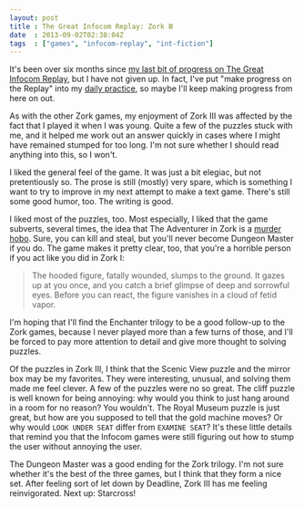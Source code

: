 ```yaml
---
layout: post
title : The Great Infocom Replay: Zork Ⅲ
date  : 2013-09-02T02:38:04Z
tags  : ["games", "infocom-replay", "int-fiction"]
---
```

It's been over six months since [my last bit of progress on The Great Infocom
Replay](http://rjbs.manxome.org/rubric/entry/1985), but I have not given up.
In fact, I've put "make progress on the Replay" into my [daily
practice](http://tdp.me/person/rjbs), so maybe I'll keep making progress from
here on out.

As with the other Zork games, my enjoyment of Zork Ⅲ was affected by the fact
that I played it when I was young.  Quite a few of the puzzles stuck with me,
and it helped me work out an answer quickly in cases where I might have
remained stumped for too long.  I'm not sure whether I should read anything
into this, so I won't.

I liked the general feel of the game.  It was just a bit elegiac, but not
pretentiously so.  The prose is still (mostly) very spare, which is something I
want to try to improve in my next attempt to make a text game.  There's still
some good humor, too.  The writing is good.

I liked most of the puzzles, too.  Most especially, I liked that the game
subverts, several times, the idea that The Adventurer in Zork is a [murder
hobo](http://1d4chan.org/wiki/Murderhobo).  Sure, you can kill and steal, but
you'll never become Dungeon Master if you do.  The game makes it pretty clear,
too, that you're a horrible person if you act like you did in Zork Ⅰ:

> The hooded figure, fatally wounded, slumps to the ground. It gazes up at you
> once, and you catch a brief glimpse of deep and sorrowful eyes. Before you can
> react, the figure vanishes in a cloud of fetid vapor.

I'm hoping that I'll find the Enchanter trilogy to be a good follow-up to the
Zork games, because I never played more than a few turns of those, and I'll be
forced to pay more attention to detail and give more thought to solving
puzzles.

Of the puzzles in Zork Ⅲ, I think that the Scenic View puzzle and the mirror
box may be my favorites.  They were interesting, unusual, and solving them made
me feel clever.  A few of the puzzles were no so great.  The cliff puzzle is
well known for being annoying: why would you think to just hang around in a
room for no reason?  You wouldn't.  The Royal Museum puzzle is just great, but
how are you supposed to tell that the gold machine moves?  Or why would `LOOK
UNDER SEAT` differ from `EXAMINE SEAT`?  It's these little details that remind
you that the Infocom games were still figuring out how to stump the user
without annoying the user.

The Dungeon Master was a good ending for the Zork trilogy.  I'm not sure
whether it's the best of the three games, but I think that they form a nice
set.  After feeling sort of let down by Deadline, Zork Ⅲ has me feeling
reinvigorated.  Next up: Starcross!

